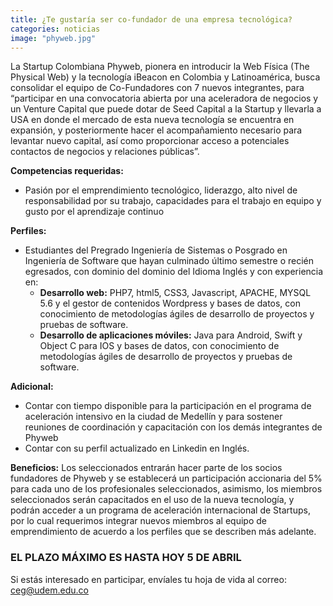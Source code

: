```yaml
---
title: ¿Te gustaría ser co-fundador de una empresa tecnológica?
categories: noticias
image: "phyweb.jpg"
---
```


La Startup Colombiana Phyweb, pionera en introducir  la Web Física (The Physical Web) y la tecnología iBeacon  en Colombia y Latinoamérica, busca consolidar el equipo de Co-Fundadores con 7 nuevos integrantes, para “participar en una convocatoria abierta por  una aceleradora de negocios y un Venture Capital que puede dotar de  Seed Capital a la Startup y llevarla a USA en donde el mercado de esta nueva tecnología se encuentra en expansión,  y posteriormente hacer el acompañamiento necesario para levantar nuevo capital, así como proporcionar acceso a potenciales contactos de negocios y relaciones públicas”.

**Competencias requeridas:**
-  Pasión por el  emprendimiento tecnológico, liderazgo, alto nivel de responsabilidad por su trabajo, capacidades para el trabajo en equipo y gusto por el aprendizaje continuo

**Perfiles:**
- Estudiantes del Pregrado Ingeniería de Sistemas o Posgrado en Ingeniería de Software  que hayan culminado último semestre  o recién egresados, con dominio  del dominio del  Idioma Inglés y con experiencia en:
  - **Desarrollo web:** PHP7, html5, CSS3, Javascript, APACHE, MYSQL 5.6 y el gestor de contenidos Wordpress y bases de datos, con conocimiento de metodologías ágiles de desarrollo de proyectos y pruebas de software.
  - **Desarrollo de aplicaciones móviles:** Java para Android,  Swift y Object C para IOS y bases de datos, con conocimiento de metodologías ágiles de desarrollo de proyectos y pruebas de software.

**Adicional:**
- Contar con tiempo disponible para la participación en el programa de aceleración intensivo  en la ciudad de Medellín  y para sostener reuniones de coordinación y capacitación con los demás integrantes de Phyweb
- Contar con su perfil actualizado en Linkedin en Inglés.

**Beneficios:**
Los seleccionados entrarán hacer parte de los socios fundadores de Phyweb y se establecerá un participación accionaria del 5% para cada uno de los profesionales seleccionados, asimismo, los miembros seleccionados serán capacitados en el uso de la nueva tecnología, y podrán acceder a un programa de aceleración internacional de Startups, por lo cual requerimos integrar nuevos miembros al equipo de emprendimiento de acuerdo a los perfiles que se describen más adelante.

### EL PLAZO MÁXIMO ES HASTA HOY 5 DE ABRIL

Si estás interesado en participar, envíales tu hoja de vida al correo: ceg@udem.edu.co
